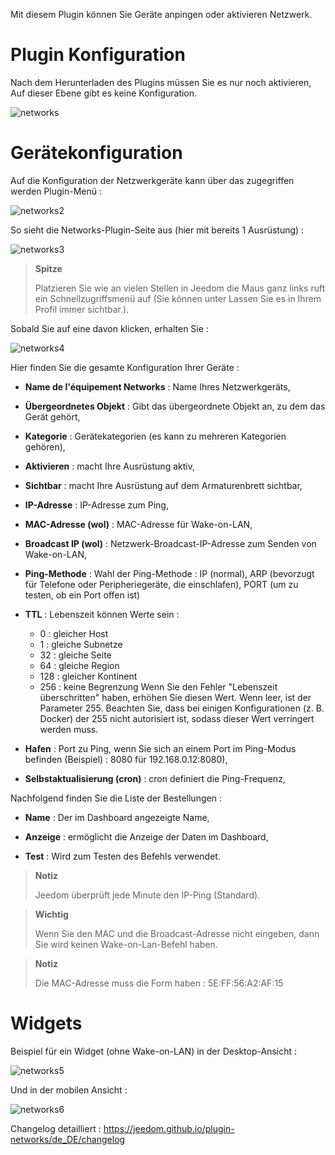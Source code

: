 Mit diesem Plugin können Sie Geräte anpingen oder aktivieren
Netzwerk.

Plugin Konfiguration 
=======================

Nach dem Herunterladen des Plugins müssen Sie es nur noch aktivieren,
Auf dieser Ebene gibt es keine Konfiguration.

![networks](../images/networks.PNG)

Gerätekonfiguration 
=============================

Auf die Konfiguration der Netzwerkgeräte kann über das zugegriffen werden
Plugin-Menü :

![networks2](../images/networks2.PNG)

So sieht die Networks-Plugin-Seite aus (hier mit bereits 1
Ausrüstung) :

![networks3](../images/networks3.PNG)

> **Spitze**
>
> Platzieren Sie wie an vielen Stellen in Jeedom die Maus ganz links
> ruft ein Schnellzugriffsmenü auf (Sie können unter
> Lassen Sie es in Ihrem Profil immer sichtbar.).

Sobald Sie auf eine davon klicken, erhalten Sie :

![networks4](../images/networks4.PNG)

Hier finden Sie die gesamte Konfiguration Ihrer Geräte :

-   **Name de l'équipement Networks** : Name Ihres Netzwerkgeräts,

-   **Übergeordnetes Objekt** : Gibt das übergeordnete Objekt an, zu dem das Gerät gehört,

-   **Kategorie** : Gerätekategorien (es kann zu mehreren Kategorien gehören),

-   **Aktivieren** : macht Ihre Ausrüstung aktiv,

-   **Sichtbar** : macht Ihre Ausrüstung auf dem Armaturenbrett sichtbar,

-   **IP-Adresse** : IP-Adresse zum Ping,

-   **MAC-Adresse (wol)** : MAC-Adresse für Wake-on-LAN,

-   **Broadcast IP (wol)** : Netzwerk-Broadcast-IP-Adresse zum Senden von Wake-on-LAN,

-   **Ping-Methode** : Wahl der Ping-Methode : IP (normal), ARP (bevorzugt für Telefone oder Peripheriegeräte, die einschlafen), PORT (um zu testen, ob ein Port offen ist)
    
-   **TTL** : Lebenszeit können Werte sein : 
    - 0 : gleicher Host
    - 1 : gleiche Subnetze
    - 32 : gleiche Seite
    - 64 : gleiche Region
    - 128 : gleicher Kontinent
    - 256 : keine Begrenzung
Wenn Sie den Fehler "Lebenszeit überschritten" haben, erhöhen Sie diesen Wert. Wenn leer, ist der Parameter 255. Beachten Sie, dass bei einigen Konfigurationen (z. B. Docker) der 255 nicht autorisiert ist, sodass dieser Wert verringert werden muss.

-   **Hafen** : Port zu Ping, wenn Sie sich an einem Port im Ping-Modus befinden (Beispiel) : 8080 für 192.168.0.12:8080),

-   **Selbstaktualisierung (cron)** : cron definiert die Ping-Frequenz,

Nachfolgend finden Sie die Liste der Bestellungen :

-   **Name** : Der im Dashboard angezeigte Name,

-   **Anzeige** : ermöglicht die Anzeige der Daten im Dashboard,

-   **Test** : Wird zum Testen des Befehls verwendet.

> **Notiz**
>
> Jeedom überprüft jede Minute den IP-Ping (Standard).

> **Wichtig**
>
> Wenn Sie den MAC und die Broadcast-Adresse nicht eingeben, dann Sie
> wird keinen Wake-on-Lan-Befehl haben.

> **Notiz**
>
> Die MAC-Adresse muss die Form haben : 5E:FF:56:A2:AF:15

Widgets 
=======

Beispiel für ein Widget (ohne Wake-on-LAN) in der Desktop-Ansicht :

![networks5](../images/networks5.PNG)

Und in der mobilen Ansicht :

![networks6](../images/networks6.PNG)

Changelog detailliert :
<https://jeedom.github.io/plugin-networks/de_DE/changelog>
